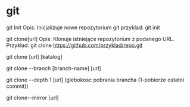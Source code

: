 # git

git Init
Opis: Inicjalizuje nowe repozytorium git
przyklad: git init


git clone[url]
Opis: Klonuje istniejące repozytorium z podanego URL.
Przykład: git clone https://github.com/przyklad/repo.git

git clone [url] [katalog]

git clone --branch [branch-name] [url]

git clone --depth 1 [url]  (glebokosc pobrania brancha (1-pobierze ostatni commit))

git clone--mirror [url]